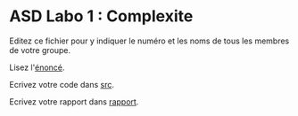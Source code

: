 # ASD Labo 1 : Complexite

Editez ce fichier pour y indiquer le numéro et les noms de tous les membres de votre groupe.

Lisez l'[énoncé](enonce). 

Ecrivez votre code dans [src](src).

Ecrivez votre rapport dans [rapport](rapport).